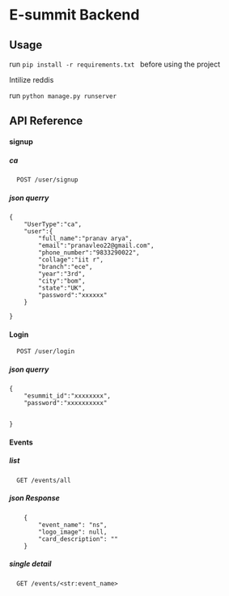 # E-summit Backend

## Usage
run ```pip install -r requirements.txt ``` before using the project

Intilize reddis 

run ``` python manage.py runserver ```

## API Reference

#### signup

##### ca
```http
  POST /user/signup
```
##### json querry 
```
{
    "UserType":"ca",
    "user":{
        "full_name":"pranav arya",
        "email":"pranavleo22@gmail.com",
        "phone_number":"9833290022",
        "collage":"iit r",
        "branch":"ece",
        "year":"3rd",
        "city":"bom",
        "state":"UK",
        "password":"xxxxxx"
    }
    
}
```

#### Login

```http
  POST /user/login
```
##### json querry 
```
{
    "esummit_id":"xxxxxxxx",
    "password":"xxxxxxxxxx"
    
    
}
```


#### Events

##### list 
```http
  GET /events/all
```
##### json Response
``` 
    {
        "event_name": "ns",
        "logo_image": null,
        "card_description": ""
    }
```

##### single detail
```http
  GET /events/<str:event_name>
```




